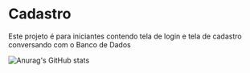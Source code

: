 # Cadastro
Este projeto é para iniciantes contendo tela de login e tela de cadastro conversando com o Banco de Dados

![Anurag's GitHub stats](https://github-readme-stats.vercel.app/api?username=anuraghazra&show_icons=true)

